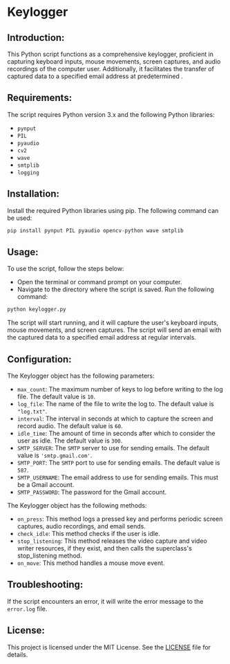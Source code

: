 # Keylogger

## Introduction:

This Python script functions as a comprehensive keylogger, proficient in capturing keyboard inputs, mouse movements, screen captures, and audio recordings of the computer user. Additionally, it facilitates the transfer of captured data to a specified email address at predetermined .

## Requirements:

The script requires Python version 3.x and the following Python libraries:
- `pynput`
- `PIL`
- `pyaudio`
- `cv2`
- `wave`
- `smtplib`
- `logging`
## Installation:

Install the required Python libraries using pip. The following command can be used:
```python
pip install pynput PIL pyaudio opencv-python wave smtplib
```

## Usage:

To use the script, follow the steps below:

- Open the terminal or command prompt on your computer.
- Navigate to the directory where the script is saved.
Run the following command:
```python
python keylogger.py
```

The script will start running, and it will capture the user's keyboard inputs, mouse movements, and screen captures.
The script will send an email with the captured data to a specified email address at regular intervals.

## Configuration:

The Keylogger object has the following parameters:
- `max_count`: The maximum number of keys to log before writing to the log file. The default value is `10`.
- `log_file`: The name of the file to write the log to. The default value is `"log.txt"`.
- `interval`: The interval in seconds at which to capture the screen and record audio. The default value is `60`.
- `idle_time`: The amount of time in seconds after which to consider the user as idle. The default value is `300`.
- `SMTP_SERVER`: The `SMTP` server to use for sending emails. The default value is `'smtp.gmail.com'`.
- `SMTP_PORT`: The `SMTP` port to use for sending emails. The default value is `587`.
- `SMTP_USERNAME`: The email address to use for sending emails. This must be a Gmail account.
- `SMTP_PASSWORD`: The password for the Gmail account.

The Keylogger object has the following methods:
- `on_press`: This method logs a pressed key and performs periodic screen captures, audio recordings, and email sends.
- `check_idle`: This method checks if the user is idle.
- `stop_listening`: This method releases the video capture and video writer resources, if they exist, and then calls the superclass's stop_listening method.
- `on_move`: This method handles a mouse move event.

## Troubleshooting:

If the script encounters an error, it will write the error message to the `error.log` file.

## License:

This project is licensed under the MIT License. See the [LICENSE](https://github.com/TheHumanoidTyphoon/keylogger/blob/master/LICENSE) file for details.
